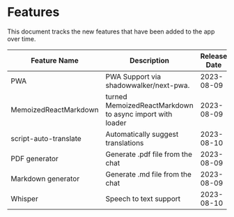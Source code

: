 # Features

This document tracks the new features that have been added to the app over time.

| Feature Name          | Description                                              | Release Date | Documentation Link                                                    | Contributor                                   | Linear ID                                                                                                 |
|-----------------------|----------------------------------------------------------| ------------ |-----------------------------------------------------------------------| --------------------------------------------- |-----------------------------------------------------------------------------------------------------------|
| PWA                   | PWA Support via shadowwalker/next-pwa.                   | 2023-08-09   | [PWA Docs](/docs/features/PWA.md)                                     | [martwozniak](https://github.com/martwozniak) | [TH3-159](https://linear.app/th33/issue/TH3-159/create-featuresmd)                                        |
| MemoizedReactMarkdown | turned MemoizedReactMarkdown to async import with loader | 2023-08-09   | [MemoizedReactMarkdown Docs](/docs/features/MemoizedReactMarkdown.md) | [martwozniak](https://github.com/martwozniak) | [TH3-164](https://linear.app/th33/issue/TH3-164/turned-memoizedreactmarkdown-to-async-import-with-loader) |
| script-auto-translate | Automatically suggest translations                       | 2023-08-10   | [Auto Translation Docs](/docs/features/script-auto-translate.md)      | [martwozniak](https://github.com/martwozniak) | [TH3-174](https://linear.app/th33/issue/TH3-174/automatically-suggest-translations)                       |
| PDF generator         | Generate .pdf file from the chat                         | 2023-08-09   | [PDF Docs](/docs/features/pdf-generator.md)                           | [blazst](https://github.com/blazst)           | [TH3-173](https://linear.app/th33/issue/TH3-173/export-chat-to-pdf)                                       |
| Markdown generator    | Generate .md file from the chat                          | 2023-08-09   | [Markdown Docs](/docs/features/markdown-generator.md)                 | [blazst](https://github.com/blazst)           | [TH3-161](https://linear.app/th33/issue/TH3-161/markdown-chat-export)                                     |
| Whisper               | Speech to text support                                   | 2023-08-10   | [Whisper Docs](/docs/features/whisper.md)                             | [martwozniak](https://github.com/martwozniak) | [TH3-160](https://linear.app/th33/issue/TH3-160/whisper-transcribe)                                       |